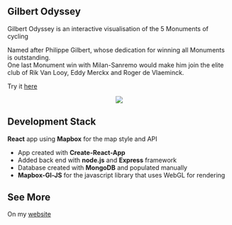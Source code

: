 ## Gilbert Odyssey

Gilbert Odyssey is an interactive visualisation of the 5 Monuments of cycling<br/>

Named after Philippe Gilbert, whose dedication for winning all Monuments is outstanding.<br/>
One last Monument win with Milan-Sanremo would make him join the elite club of Rik Van Looy, 
Eddy Merckx and Roger de Vlaeminck.<br/>

Try it [here](https://www.gilbertodyssey.com)

<p align="center">
    <img src="assets/screenshots/All.gif">
</p>

## Development Stack

**React** app using **Mapbox** for the map style and API
- App created with **Create-React-App**
- Added back end with **node.js** and **Express** framework
- Database created with **MongoDB** and populated manually
- **Mapbox-Gl-JS** for the javascript library that uses WebGL for rendering

## See More
On my [website](http://florianmainguy.github.io/jekyll/update/2020/04/07/gilbert-odyssey.html)


